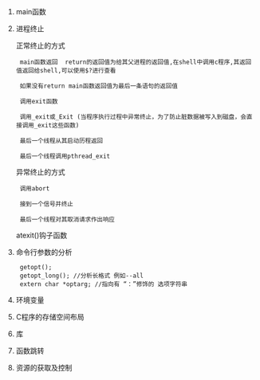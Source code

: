 1. main函数
	
	


2. 进程终止

	正常终止的方式
		
		main函数返回  return的返回值为给其父进程的返回值,在shell中调用c程序,其返回值返回给shell,可以使用$?进行查看
		
		如果没有return main函数返回值为最后一条语句的返回值
		
		调用exit函数
		
		调用_exit或_Exit (当程序执行过程中异常终止，为了防止脏数据被写入到磁盘，会直接调用_exit这些函数)
		
		最后一个线程从其启动历程返回
		
		最后一个线程调用pthread_exit
		
	
	异常终止的方式
		
		调用abort
		
		接到一个信号并终止
		
		最后一个线程对其取消请求作出响应
	
	
	atexit()钩子函数
	
	
3. 命令行参数的分析

		getopt();
		getopt_long(); //分析长格式 例如--all
    	extern char *optarg; //指向有 “：”修饰的 选项字符串



4. 环境变量

5. C程序的存储空间布局

6. 库

7. 函数跳转

8. 资源的获取及控制